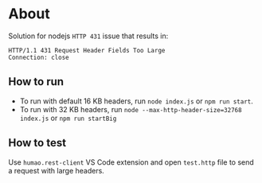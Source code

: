 # About

Solution for nodejs `HTTP 431` issue that results in:

```
HTTP/1.1 431 Request Header Fields Too Large
Connection: close
```

## How to run

* To run with default 16 KB headers, run `node index.js` or `npm run start`.
* To run with 32 KB headers, run `node --max-http-header-size=32768 index.js` or `npm run startBig`

## How to test

Use `humao.rest-client` VS Code extension and open `test.http` file to send a request with large headers.